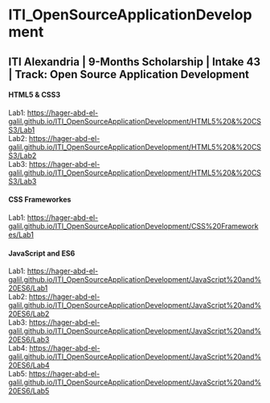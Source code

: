 # ITI_OpenSourceApplicationDevelopment
## ITI Alexandria | 9-Months Scholarship | Intake 43 | Track: Open Source Application Development

#### HTML5 & CSS3 
Lab1: https://hager-abd-el-galil.github.io/ITI_OpenSourceApplicationDevelopment/HTML5%20&%20CSS3/Lab1 <br/>
Lab2: https://hager-abd-el-galil.github.io/ITI_OpenSourceApplicationDevelopment/HTML5%20&%20CSS3/Lab2 <br/>
Lab3: https://hager-abd-el-galil.github.io/ITI_OpenSourceApplicationDevelopment/HTML5%20&%20CSS3/Lab3 <br/>
#### CSS Frameworkes
Lab1: https://hager-abd-el-galil.github.io/ITI_OpenSourceApplicationDevelopment/CSS%20Frameworkes/Lab1 <br/>
#### JavaScript and ES6
Lab1: https://hager-abd-el-galil.github.io/ITI_OpenSourceApplicationDevelopment/JavaScript%20and%20ES6/Lab1 <br/>
Lab2: https://hager-abd-el-galil.github.io/ITI_OpenSourceApplicationDevelopment/JavaScript%20and%20ES6/Lab2 <br/>
Lab3: https://hager-abd-el-galil.github.io/ITI_OpenSourceApplicationDevelopment/JavaScript%20and%20ES6/Lab3 <br/>
Lab4: https://hager-abd-el-galil.github.io/ITI_OpenSourceApplicationDevelopment/JavaScript%20and%20ES6/Lab4 <br/>
Lab5: https://hager-abd-el-galil.github.io/ITI_OpenSourceApplicationDevelopment/JavaScript%20and%20ES6/Lab5 <br/>
